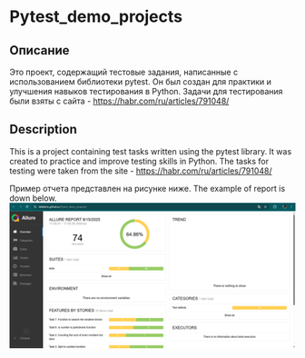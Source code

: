 # Pytest_demo_projects

## Описание 

Это проект, содержащий тестовые задания, написанные с использованием библиотеки pytest. 
Он был создан для практики и улучшения навыков тестирования в Python. 
Задачи для тестирования были взяты с сайта - https://habr.com/ru/articles/791048/ 

## Description 
This is a project containing test tasks written using the pytest library. 
It was created to practice and improve testing skills in Python.
The tasks for testing were taken from the site - https://habr.com/ru/articles/791048/

Пример отчета представлен на рисунке ниже.
The example of report is down below.
![img.png](report_example.png)